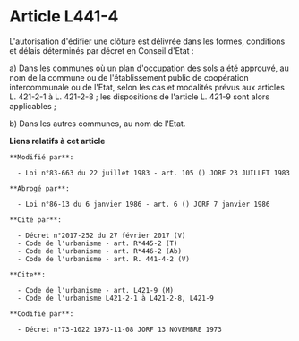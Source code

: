 # Article L441-4

L'autorisation d'édifier une clôture est délivrée dans les formes, conditions et délais déterminés par décret en Conseil
d'Etat :

a) Dans les communes où un plan d'occupation des sols a été approuvé, au nom de la commune ou de l'établissement public de
coopération intercommunale ou de l'Etat, selon les cas et modalités prévus aux articles L. 421-2-1 à L. 421-2-8 ; les
dispositions de l'article L. 421-9 sont alors applicables ;

b) Dans les autres communes, au nom de l'Etat.

**Liens relatifs à cet article**

	**Modifié par**:

	  - Loi n°83-663 du 22 juillet 1983 - art. 105 () JORF 23 JUILLET 1983

	**Abrogé par**:

	  - Loi n°86-13 du 6 janvier 1986 - art. 6 () JORF 7 janvier 1986

	**Cité par**:

	  - Décret n°2017-252 du 27 février 2017 (V)
	  - Code de l'urbanisme - art. R*445-2 (T)
	  - Code de l'urbanisme - art. R*446-2 (Ab)
	  - Code de l'urbanisme - art. R. 441-4-2 (V)

	**Cite**:

	  - Code de l'urbanisme - art. L421-9 (M)
	  - Code de l'urbanisme L421-2-1 à L421-2-8, L421-9

	**Codifié par**:

	  - Décret n°73-1022 1973-11-08 JORF 13 NOVEMBRE 1973
